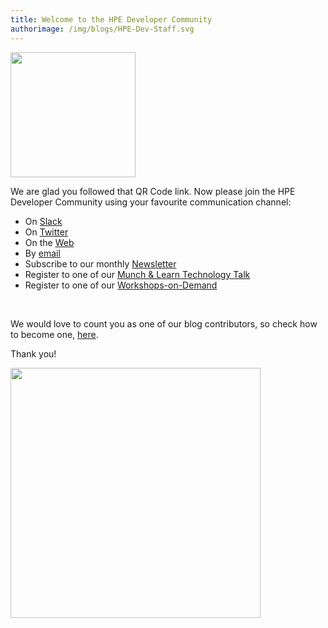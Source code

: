 ```yaml
---
title: Welcome to the HPE Developer Community
authorimage: /img/blogs/HPE-Dev-Staff.svg
---
```

<img src="https://hpe-developer-portal.s3.amazonaws.com/uploads/media/2020/1/hpedevprogram-qrcode-1584535759606.png" width="200">

We are glad you followed that QR Code link. Now please join the HPE Developer Community using your favourite communication channel:
<br />

* On [Slack](https://slack.hpedev.io)
* On [Twitter](https://twitter.com/HPE_DevCom)
* On the [Web](https://developer.hpe.com)
* By [email](mailto:hpedev@hpe.com) 
* Subscribe to our monthly [Newsletter](https://developer.hpe.com/newsletter-signup)
* Register to one of our [Munch & Learn Technology Talk](https://developer.hpe.com/campaign/munch-and-learn/)
* Register to one of our [Workshops-on-Demand](https://hackshack.hpedev.io/workshops)

<br />

We would love to count you as one of our blog contributors, so check how to become one, [here](https://developer.hpe.com/contribute).

Thank you!

<img src="https://hpe-developer-portal.s3.amazonaws.com/uploads/media/2019/5/rsz_1rsz_stack-waving-1557501164196.png" width="400">